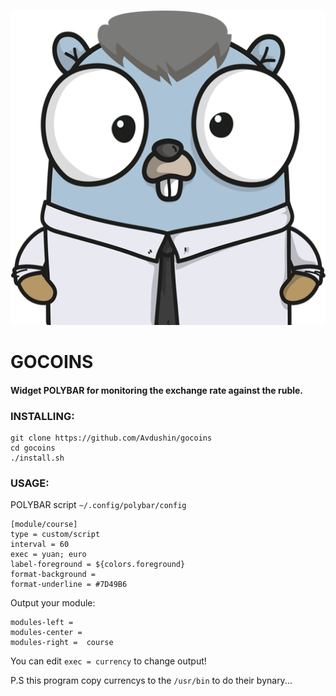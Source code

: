 ![gocoins](logo.png)

# GOCOINS

#### Widget POLYBAR for monitoring the exchange rate against the ruble.

### INSTALLING:

```
git clone https://github.com/Avdushin/gocoins
cd gocoins
./install.sh
```

### USAGE:

POLYBAR script `~/.config/polybar/config`

```text
[module/course]
type = custom/script
interval = 60
exec = yuan; euro
label-foreground = ${colors.foreground}
format-background = 
format-underline = #7D49B6
```

Output your module:

```text
modules-left =   
modules-center = 
modules-right =  course
```



You can edit `exec = currency` to change output!



P.S this program copy currencys to the `/usr/bin` to do their bynary...




